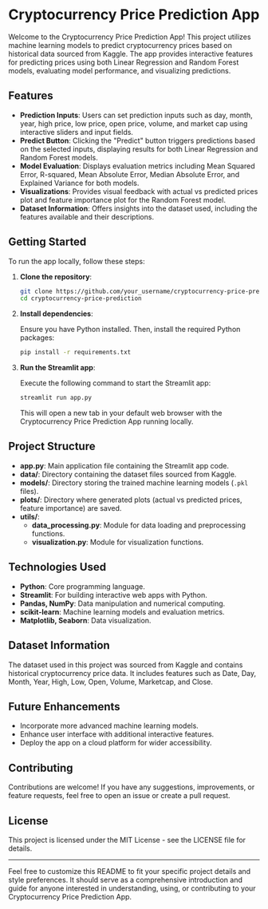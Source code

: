 # Cryptocurrency Price Prediction App

Welcome to the Cryptocurrency Price Prediction App! This project utilizes machine learning models to predict cryptocurrency prices based on historical data sourced from Kaggle. The app provides interactive features for predicting prices using both Linear Regression and Random Forest models, evaluating model performance, and visualizing predictions.

## Features

- **Prediction Inputs**: Users can set prediction inputs such as day, month, year, high price, low price, open price, volume, and market cap using interactive sliders and input fields.
- **Predict Button**: Clicking the "Predict" button triggers predictions based on the selected inputs, displaying results for both Linear Regression and Random Forest models.
- **Model Evaluation**: Displays evaluation metrics including Mean Squared Error, R-squared, Mean Absolute Error, Median Absolute Error, and Explained Variance for both models.
- **Visualizations**: Provides visual feedback with actual vs predicted prices plot and feature importance plot for the Random Forest model.
- **Dataset Information**: Offers insights into the dataset used, including the features available and their descriptions.

## Getting Started

To run the app locally, follow these steps:

1. **Clone the repository**:

   ```bash
   git clone https://github.com/your_username/cryptocurrency-price-prediction.git
   cd cryptocurrency-price-prediction
   ```

2. **Install dependencies**:

   Ensure you have Python installed. Then, install the required Python packages:

   ```bash
   pip install -r requirements.txt
   ```

3. **Run the Streamlit app**:

   Execute the following command to start the Streamlit app:

   ```bash
   streamlit run app.py
   ```

   This will open a new tab in your default web browser with the Cryptocurrency Price Prediction App running locally.

## Project Structure

- **app.py**: Main application file containing the Streamlit app code.
- **data/**: Directory containing the dataset files sourced from Kaggle.
- **models/**: Directory storing the trained machine learning models (`.pkl` files).
- **plots/**: Directory where generated plots (actual vs predicted prices, feature importance) are saved.
- **utils/**:
  - **data_processing.py**: Module for data loading and preprocessing functions.
  - **visualization.py**: Module for visualization functions.

## Technologies Used

- **Python**: Core programming language.
- **Streamlit**: For building interactive web apps with Python.
- **Pandas, NumPy**: Data manipulation and numerical computing.
- **scikit-learn**: Machine learning models and evaluation metrics.
- **Matplotlib, Seaborn**: Data visualization.

## Dataset Information

The dataset used in this project was sourced from Kaggle and contains historical cryptocurrency price data. It includes features such as Date, Day, Month, Year, High, Low, Open, Volume, Marketcap, and Close.

## Future Enhancements

- Incorporate more advanced machine learning models.
- Enhance user interface with additional interactive features.
- Deploy the app on a cloud platform for wider accessibility.

## Contributing

Contributions are welcome! If you have any suggestions, improvements, or feature requests, feel free to open an issue or create a pull request.

## License

This project is licensed under the MIT License - see the LICENSE file for details.

---

Feel free to customize this README to fit your specific project details and style preferences. It should serve as a comprehensive introduction and guide for anyone interested in understanding, using, or contributing to your Cryptocurrency Price Prediction App.
